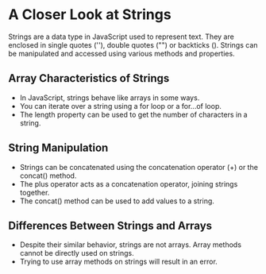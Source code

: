 # A Closer Look at Strings

Strings are a data type in JavaScript used to represent text.
They are enclosed in single quotes (''), double quotes ("") or backticks ().
Strings can be manipulated and accessed using various methods and properties.

## Array Characteristics of Strings

- In JavaScript, strings behave like arrays in some ways.
- You can iterate over a string using a for loop or a for...of loop.
- The length property can be used to get the number of characters in a string.

## String Manipulation

- Strings can be concatenated using the concatenation operator (+) or the concat() method.
- The plus operator acts as a concatenation operator, joining strings together.
- The concat() method can be used to add values to a string.

## Differences Between Strings and Arrays

- Despite their similar behavior, strings are not arrays.
Array methods cannot be directly used on strings.
- Trying to use array methods on strings will result in an error.
